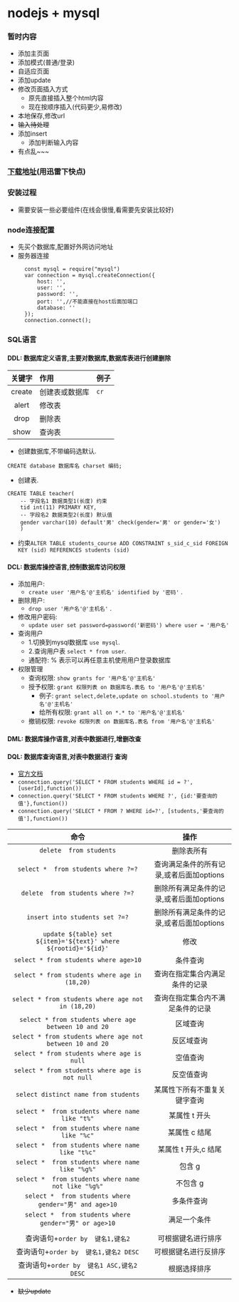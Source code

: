 # nodejs + mysql



### 暂时内容
* 添加主页面
* 添加模式(普通/登录)
* 自适应页面
* 添加update
* 修改页面插入方式
  * 原先直接插入整个html内容
  * 现在按顺序插入(代码更少,易修改)
* 本地保存,修改url
* ~~输入待处理~~
* 添加insert
  * 添加判断输入内容
* 有点乱~~~






### [下载地址](https://dev.mysql.com/downloads/mysql/)(用迅雷下快点)

### 安装过程

* 需要安装一些必要组件(在线会很慢,看需要先安装比较好)


### node连接配置

* 先买个数据库,配置好外网访问地址
* 服务器连接
  ```
    const mysql = require("mysql")
    var connection = mysql.createConnection({
        host: '',
        user: '',
        password: '',
        port: '',//不能直接在host后面加端口
        database: ''
    });
    connection.connect();
  ```

### SQL语言

#### DDL: 数据库定义语言,主要对数据库,数据库表进行创建删除

| 关键字 | 作用           | 例子 |
| :----: | :------------- | :--- |
| create | 创建表或数据库 | `cr` |
| alert  | 修改表         |      |
|  drop  | 删除表         |      |
|  show  | 查询表         |      |

* 创建数据库,不带编码选默认.

```
CREATE database 数据库名 charset 编码;
```

* 创建表.

```
CREATE TABLE teacher(
    -- 字段名1 数据类型1(长度) 约束 
    tid int(11) PRIMARY KEY,
    -- 字段名2 数据类型2(长度) 默认值 
    gender varchar(10) default'男' check(gender='男' or gender='女')
    )
```
* 约束`ALTER TABLE students_course ADD CONSTRAINT s_sid_c_sid FOREIGN KEY (sid) REFERENCES students (sid)`


#### DCL: 数据库操控语言,控制数据库访问权限
* 添加用户:
  * `create user '用户名'@'主机名' identified by '密码'` .
* 删除用户:
  * `drop user '用户名'@'主机名'` .
* 修改用户密码:
  * `update user set password=password('新密码') where user = '用户名'`
* 查询用户
  * 1.切换到mysql数据库 `use mysql`.
  * 2.查询用户表 `select * from user`.
  * 通配符: % 表示可以再任意主机使用用户登录数据库
* 权限管理
  * 查询权限: `show grants for '用户名'@'主机名'`
  * 授予权限: `grant 权限列表 on 数据库名.表名 to '用户名'@'主机名'`
    * 例子: `grant select,delete,update on school.students to '用户名'@'主机名'` 
    * 给所有权限: `grant all on *.* to '用户名'@'主机名'`
  * 撤销权限: `revoke 权限列表 on 数据库名.表名 from '用户名'@'主机名'`



#### DML: 数据库操作语言,对表中数据进行,增删改查
#### DQL: 数据库查询语言,对表中数据进行 查询


* [官方文档](https://www.npmjs.com/package/mysql#escaping-query-values)
* `connection.query('SELECT * FROM students WHERE id = ?', [userId],function())`
* `connection.query('SELECT * FROM students WHERE ?', {id:'要查询的值'},function())`
* `connection.query('SELECT * FROM ? WHERE id=?', [students,'要查询的值'],function())`
  
  
|                              命令                               |                   操作                   |
| :-------------------------------------------------------------: | :--------------------------------------: |
|                     `delete  from students`                     |                删除表所有                |
|               `select *  from students where ?=?`               | 查询满足条件的所有记录,或者后面加options |
|                `delete  from students where ?=?`                | 删除所有满足条件的记录,或者后面加options |
|                 `insert into students set ?=?`                  | 删除所有满足条件的记录,或者后面加options |
| `update ${table} set ${item}='${text}' where ${rootid}='${id}'` |                   修改                   |
|              `select * from students where age>10`              |                 条件查询                 |
|          `select * from students where age in (18,20)`          |      查询在指定集合内满足条件的记录      |
|        `select * from students where age not in (18,20)`        |     查询在指定集合内不满足条件的记录     |
|      `select * from students where age between 10 and 20`       |                 区域查询                 |
|    `select * from students where age not between 10 and 20`     |                反区域查询                |
|           `select * from students where age is null`            |                 空值查询                 |
|         `select * from students where age is not null`          |                反空值查询                |
|              `select distinct name from students`               |       某属性下所有不重复关键字查询       |
|         `select *  from students where name like "t%"`          |              某属性 t 开头               |
|         `select *  from students where name like "%c"`          |              某属性 c 结尾               |
|         `select *  from students where name like "t%c"`         |           某属性 t 开头,c 结尾           |
|         `select *  from students where name like "%g%"`         |                  包含 g                  |
|       `select *  from students where name not like "%g%"`       |                 不包含 g                 |
|     `select *  from students where gender="男" and age>10`      |                多条件查询                |
|      `select *  from students where gender="男" or age>10`      |               满足一个条件               |
|                                                                 |                                          |
|                查询语句+`order by  键名1,键名2`                 |            可根据键名进行排序            |
|              查询语句+`order by  键名1,键名2 DESC`              |           可根据键名进行反排序           |
|            查询语句+`order by  键名1 ASC,键名2 DESC`            |               根据选择排序               |
* ~~缺少update~~


